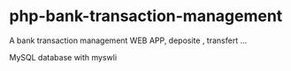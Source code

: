 # php-bank-transaction-management
A bank transaction management WEB APP, deposite , transfert ...

MySQL database with myswli
